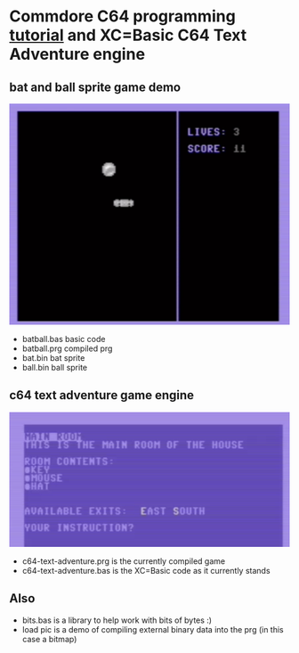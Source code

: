 # Commdore C64 programming [tutorial](https://retrogamecoders.com) and **XC=Basic** C64 Text Adventure engine

## bat and ball sprite game demo
![batball.png](batball.png)

* batball.bas basic code
* batball.prg compiled prg
* bat.bin bat sprite
* ball.bin ball sprite

## c64 text adventure game engine

![adv.png](adv.png)

* c64-text-adventure.prg is the currently compiled game
* c64-text-adventure.bas is the XC=Basic code as it currently stands



## Also
* bits.bas is a library to help work with bits of bytes :)
* load pic is a demo of compiling external binary data into the prg (in this case a bitmap)
